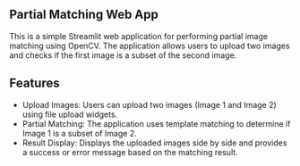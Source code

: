 ## Partial Matching Web App
This is a simple Streamlit web application for performing partial image matching using OpenCV. The application allows users to upload two images and checks if the first image is a subset of the second image.

## Features
- Upload Images: Users can upload two images (Image 1 and Image 2) using file upload widgets.
- Partial Matching: The application uses template matching to determine if Image 1 is a subset of Image 2.
- Result Display: Displays the uploaded images side by side and provides a success or error message based on the matching result.
